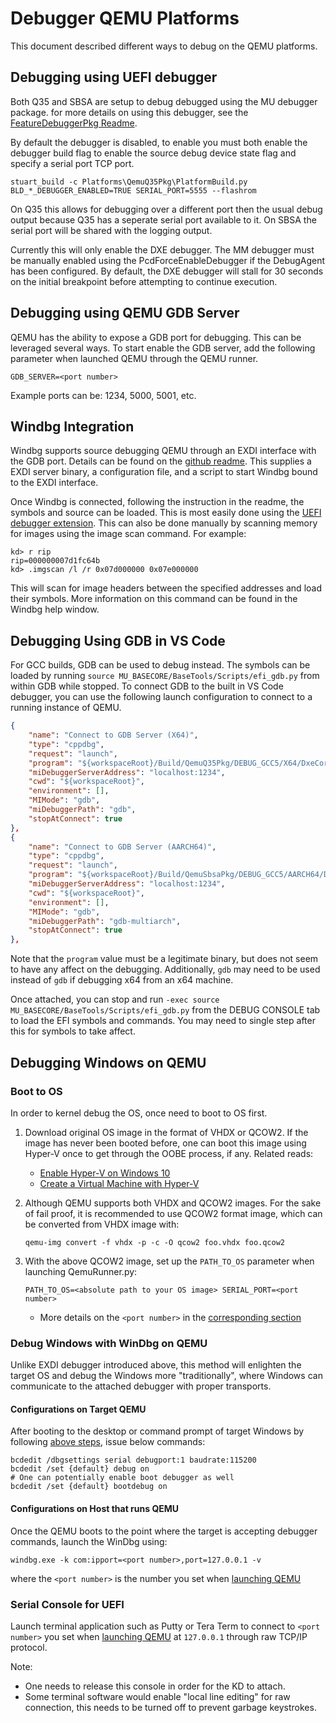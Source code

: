 
# Debugger QEMU Platforms

This document described different ways to debug on the QEMU platforms.

## Debugging using UEFI debugger

Both Q35 and SBSA are setup to debug debugged using the MU debugger package. for
more details on using this debugger, see the [FeatureDebuggerPkg Readme](https://github.com/microsoft/mu_feature_debugger/blob/main/DebuggerFeaturePkg/Readme.md).

By default the debugger is disabled, to enable you must both enable the debugger
build flag to enable the source debug device state flag and specify a serial port
TCP port.

```
stuart_build -c Platforms\QemuQ35Pkg\PlatformBuild.py BLD_*_DEBUGGER_ENABLED=TRUE SERIAL_PORT=5555 --flashrom
```

On Q35 this allows for debugging over a different port then the usual debug output
because Q35 has a seperate serial port available to it. On SBSA the serial port
will be shared with the logging output.

Currently this will only enable the DXE debugger. The MM debugger must be manually
enabled using the PcdForceEnableDebugger if the DebugAgent has been configured.
By default, the DXE debugger will stall for 30 seconds on the initial breakpoint
before attempting to continue execution.

## Debugging using QEMU GDB Server

QEMU has the ability to expose a GDB port for debugging. This can be leveraged
several ways. To start enable the GDB server, add the following parameter when
launched QEMU through the QEMU runner.

    GDB_SERVER=<port number>

Example ports can be: 1234, 5000, 5001, etc.

## Windbg Integration

Windbg supports source debugging QEMU through an EXDI interface with the GDB
port. Details can be found on the [github readme](https://github.com/microsoft/WinDbg-Samples/blob/master/Exdi/exdigdbsrv/doc/ExdiGdbSrv_readme.md).
This supplies a EXDI server binary, a configuration file, and a script to
start Windbg bound to the EXDI interface.

Once Windbg is connected, following the instruction in the readme, the symbols
and source can be loaded. This is most easily done using the
[UEFI debugger extension](../../../UefiDbgExt/readme.md). This can also be done
manually by scanning memory for images using the image scan command. For example:

    kd> r rip
    rip=000000007d1fc64b
    kd> .imgscan /l /r 0x07d000000 0x07e000000

This will scan for image headers between the specified addresses and load their
symbols. More information on this command can be found in the Windbg help
window.

## Debugging Using GDB in VS Code

For GCC builds, GDB can be used to debug instead. The symbols can be loaded by
running `source MU_BASECORE/BaseTools/Scripts/efi_gdb.py` from within GDB while
stopped. To connect GDB to the built in VS Code debugger, you can use the following
launch configuration to connect to a running instance of QEMU.

```json
{
    "name": "Connect to GDB Server (X64)",
    "type": "cppdbg",
    "request": "launch",
    "program": "${workspaceRoot}/Build/QemuQ35Pkg/DEBUG_GCC5/X64/DxeCore.debug",
    "miDebuggerServerAddress": "localhost:1234",
    "cwd": "${workspaceRoot}",
    "environment": [],
    "MIMode": "gdb",
    "miDebuggerPath": "gdb",
    "stopAtConnect": true
},
{
    "name": "Connect to GDB Server (AARCH64)",
    "type": "cppdbg",
    "request": "launch",
    "program": "${workspaceRoot}/Build/QemuSbsaPkg/DEBUG_GCC5/AARCH64/DxeCore.debug",
    "miDebuggerServerAddress": "localhost:1234",
    "cwd": "${workspaceRoot}",
    "environment": [],
    "MIMode": "gdb",
    "miDebuggerPath": "gdb-multiarch",
    "stopAtConnect": true
},
```

Note that the `program` value must be a legitimate binary, but does not seem to
have any affect on the debugging. Additionally, `gdb` may need to be used instead
of `gdb` if debugging x64 from an x64 machine.

Once attached, you can stop and run `-exec source MU_BASECORE/BaseTools/Scripts/efi_gdb.py`
from the DEBUG CONSOLE tab to load the EFI symbols and commands. You may need to
single step after this for symbols to take affect.

## Debugging Windows on QEMU

### Boot to OS

In order to kernel debug the OS, once need to boot to OS first.

1. Download original OS image in the format of VHDX or QCOW2. If the image has never
been booted before, one can boot this image using Hyper-V once to get through the
OOBE process, if any. Related reads:

    - [Enable Hyper-V on Windows 10](https://docs.microsoft.com/en-us/virtualization/hyper-v-on-windows/quick-start/enable-hyper-v)
    - [Create a Virtual Machine with Hyper-V](https://docs.microsoft.com/en-us/virtualization/hyper-v-on-windows/quick-start/quick-create-virtual-machine#windows-10-fall-creators-update-windows-10-version-1709)

1. Although QEMU supports both VHDX and QCOW2 images. For the sake of fail proof,
it is recommended to use QCOW2 format image, which can be converted from VHDX
image with:

    `qemu-img convert -f vhdx -p -c -O qcow2 foo.vhdx foo.qcow2`

1. With the above QCOW2 image, set up the `PATH_TO_OS` parameter when launching
QemuRunner.py:

    `PATH_TO_OS=<absolute path to your OS image> SERIAL_PORT=<port number>`

    - More details on the `<port number>` in the [corresponding section](#configurations-on-host-that-runs-qemu)

### Debug Windows with WinDbg on QEMU

Unlike EXDI debugger introduced above, this method will enlighten the target OS
and debug the Windows more "traditionally", where Windows can communicate to the
attached debugger with proper transports.

#### Configurations on Target QEMU

After booting to the desktop or command prompt of target Windows by following
[above steps](#boot-to-os), issue below commands:

    bcdedit /dbgsettings serial debugport:1 baudrate:115200
    bcdedit /set {default} debug on
    # One can potentially enable boot debugger as well
    bcdedit /set {default} bootdebug on

#### Configurations on Host that runs QEMU

Once the QEMU boots to the point where the target is accepting debugger commands,
launch the WinDbg using:

`windbg.exe -k com:ipport=<port number>,port=127.0.0.1 -v`

where the `<port number>` is the number you set when [launching QEMU](#boot-to-os)

### Serial Console for UEFI

Launch terminal application such as Putty or Tera Term to connect to `<port number>`
you set when [launching QEMU](#boot-to-os) at `127.0.0.1` through raw TCP/IP
protocol.

Note:

- One needs to release this console in order for the KD to attach.
- Some terminal software would enable "local line editing" for raw connection,
this needs to be turned off to prevent garbage keystrokes.
